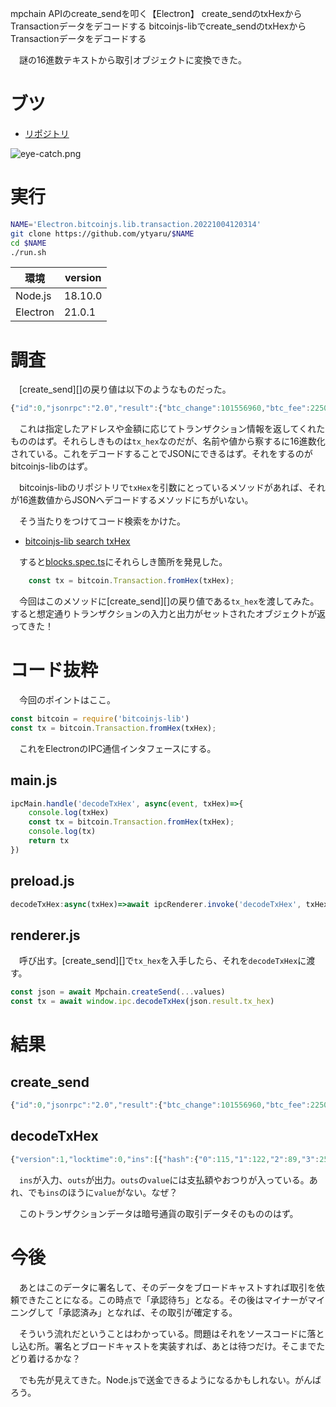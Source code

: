 mpchain APIのcreate_sendを叩く【Electron】
create_sendのtxHexからTransactionデータをデコードする
bitcoinjs-libでcreate_sendのtxHexからTransactionデータをデコードする

　謎の16進数テキストから取引オブジェクトに変換できた。

<!-- more -->

# ブツ

* [リポジトリ][]

![eye-catch.png][リポジトリ]

[リポジトリ]:https://github.com/ytyaru/Electron.bitcoinjs.lib.transaction.20221004120314
[eye-catch.png]:eye-catch.png

# 実行

```sh
NAME='Electron.bitcoinjs.lib.transaction.20221004120314'
git clone https://github.com/ytyaru/$NAME
cd $NAME
./run.sh
```

環境|version
----|-------
Node.js|18.10.0
Electron|21.0.1

# 調査

　[create_send][]の戻り値は以下のようなものだった。

```javascript
{"id":0,"jsonrpc":"2.0","result":{"btc_change":101556960,"btc_fee":2250,"btc_in":112970610,"btc_out":11411400,"tx_hex":"0100000001737a59194d5705b49f8e7c262d97d5cfd1e31ba5f6a7590402634bcbd71c53e9010000001976a91445fc13c9d3a0df34008291492c39e0efcdd220b888acffffffff02c81fae00000000001976a91445fc13c9d3a0df34008291492c39e0efcdd220b888ace0a20d06000000001976a91445fc13c9d3a0df34008291492c39e0efcdd220b888ac00000000"}}
```

　これは指定したアドレスや金額に応じてトランザクション情報を返してくれたもののはず。それらしきものは`tx_hex`なのだが、名前や値から察するに16進数化されている。これをデコードすることでJSONにできるはず。それをするのがbitcoinjs-libのはず。

　bitcoinjs-libのリポジトリで`txHex`を引数にとっているメソッドがあれば、それが16進数値からJSONへデコードするメソッドにちがいない。

　そう当たりをつけてコード検索をかけた。

* [bitcoinjs-lib search txHex][]

[bitcoinjs-lib search txHex]:https://github.com/bitcoinjs/bitcoinjs-lib/search?q=txHex&type=
[blocks.spec.ts]:https://github.com/bitcoinjs/bitcoinjs-lib/blob/239711bf4ef00651af92049bcdf88b12252b945c/test/integration/blocks.spec.ts#L17

　すると[blocks.spec.ts][]にそれらしき箇所を発見した。

```javascript
    const tx = bitcoin.Transaction.fromHex(txHex);
```

　今回はこのメソッドに[create_send][]の戻り値である`tx_hex`を渡してみた。すると想定通りトランザクションの入力と出力がセットされたオブジェクトが返ってきた！

# コード抜粋

　今回のポイントはここ。

```javascript
const bitcoin = require('bitcoinjs-lib')
const tx = bitcoin.Transaction.fromHex(txHex);
```

　これをElectronのIPC通信インタフェースにする。

## main.js

```javascript
ipcMain.handle('decodeTxHex', async(event, txHex)=>{
    console.log(txHex)
    const tx = bitcoin.Transaction.fromHex(txHex);
    console.log(tx)
    return tx
})
```

## preload.js

```javascript
decodeTxHex:async(txHex)=>await ipcRenderer.invoke('decodeTxHex', txHex),
```

## renderer.js

　呼び出す。[create_send][]で`tx_hex`を入手したら、それを`decodeTxHex`に渡す。

```javascript
const json = await Mpchain.createSend(...values)
const tx = await window.ipc.decodeTxHex(json.result.tx_hex)
```

# 結果

## create_send

```javascript
{"id":0,"jsonrpc":"2.0","result":{"btc_change":101556960,"btc_fee":2250,"btc_in":112970610,"btc_out":11411400,"tx_hex":"0100000001737a59194d5705b49f8e7c262d97d5cfd1e31ba5f6a7590402634bcbd71c53e9010000001976a91445fc13c9d3a0df34008291492c39e0efcdd220b888acffffffff02c81fae00000000001976a91445fc13c9d3a0df34008291492c39e0efcdd220b888ace0a20d06000000001976a91445fc13c9d3a0df34008291492c39e0efcdd220b888ac00000000"}}
```

## decodeTxHex

```javascript
{"version":1,"locktime":0,"ins":[{"hash":{"0":115,"1":122,"2":89,"3":25,"4":77,"5":87,"6":5,"7":180,"8":159,"9":142,"10":124,"11":38,"12":45,"13":151,"14":213,"15":207,"16":209,"17":227,"18":27,"19":165,"20":246,"21":167,"22":89,"23":4,"24":2,"25":99,"26":75,"27":203,"28":215,"29":28,"30":83,"31":233},"index":1,"script":{"0":118,"1":169,"2":20,"3":69,"4":252,"5":19,"6":201,"7":211,"8":160,"9":223,"10":52,"11":0,"12":130,"13":145,"14":73,"15":44,"16":57,"17":224,"18":239,"19":205,"20":210,"21":32,"22":184,"23":136,"24":172},"sequence":4294967295,"witness":[]}],"outs":[{"value":11411400,"script":{"0":118,"1":169,"2":20,"3":69,"4":252,"5":19,"6":201,"7":211,"8":160,"9":223,"10":52,"11":0,"12":130,"13":145,"14":73,"15":44,"16":57,"17":224,"18":239,"19":205,"20":210,"21":32,"22":184,"23":136,"24":172}},{"value":101556960,"script":{"0":118,"1":169,"2":20,"3":69,"4":252,"5":19,"6":201,"7":211,"8":160,"9":223,"10":52,"11":0,"12":130,"13":145,"14":73,"15":44,"16":57,"17":224,"18":239,"19":205,"20":210,"21":32,"22":184,"23":136,"24":172}}]}
```

　`ins`が入力、`outs`が出力。`outs`の`value`には支払額やおつりが入っている。あれ、でも`ins`のほうに`value`がない。なぜ？

　このトランザクションデータは暗号通貨の取引データそのもののはず。

# 今後

　あとはこのデータに署名して、そのデータをブロードキャストすれば取引を依頼できたことになる。この時点で「承認待ち」となる。その後はマイナーがマイニングして「承認済み」となれば、その取引が確定する。

　そういう流れだということはわかっている。問題はそれをソースコードに落とし込む所。署名とブロードキャストを実装すれば、あとは待つだけ。そこまでたどり着けるかな？

　でも先が見えてきた。Node.jsで送金できるようになるかもしれない。がんばろう。

